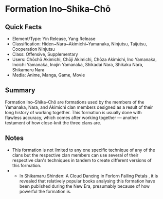 # Formation Ino–Shika–Chō

## Quick Facts
- Element/Type: Yin Release, Yang Release
- Classification: Hiden~Nara~Akimichi~Yamanaka, Ninjutsu, Taijutsu, Cooperation Ninjutsu
- Class: Offensive, Supplementary
- Users: Chōchō Akimichi, Chōji Akimichi, Chōza Akimichi, Ino Yamanaka, Inoichi Yamanaka, Inojin Yamanaka, Shikadai Nara, Shikaku Nara, Shikamaru Nara
- Media: Anime, Manga, Game, Movie

## Summary
Formation Ino–Shika–Chō are formations used by the members of the Yamanaka, Nara, and Akimichi clan members designed as a result of their long history of working together. This formation is usually done with flawless accuracy, which comes after working together — another testament of how close-knit the three clans are.

## Notes
- This formation is not limited to any one specific technique of any of the clans but the respective clan members can use several of their respective clan's techniques in tandem to create different versions of this formation.
- * In Shikamaru Shinden: A Cloud Dancing in Forlorn Falling Petals , it is revealed that relatively popular books analysing this formation have been published during the New Era, presumably because of how powerful the formation is.
